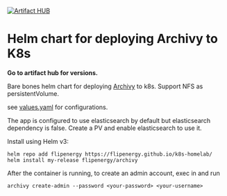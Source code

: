 [![Artifact HUB](https://img.shields.io/endpoint?url=https://artifacthub.io/badge/repository/flipenergy)](https://artifacthub.io/packages/search?repo=flipenergy)
# Helm chart for deploying Archivy to K8s
**Go to artifact hub for versions.**

Bare bones helm chart for deploying [Archivy](https://archivy.github.io/) to k8s. Support NFS as persistentVolume.

see [values.yaml](archivy/values.yaml) for configurations.

The app is configured to use elasticsearch by default but elasticsearch dependency is false. Create a PV and enable elasticsearch to use it.

Install using Helm v3:

```
helm repo add flipenergy https://flipenergy.github.io/k8s-homelab/
helm install my-release flipenergy/archivy
```

After the container is running, to create an admin account, exec in and run
```
archivy create-admin --password <your-password> <your-username>
```
